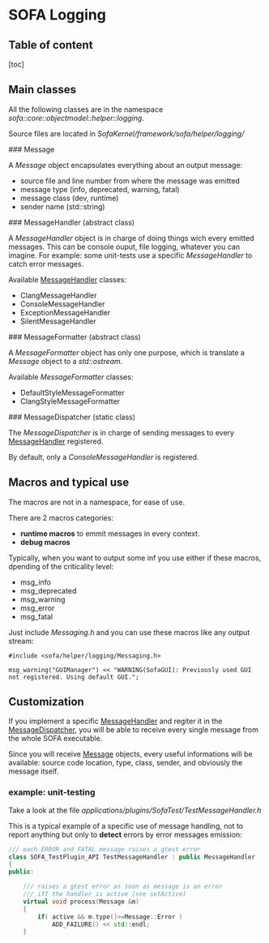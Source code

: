 # SOFA Logging

## Table of content
[toc]


## Main classes 

All the following classes are in the namespace *sofa::core::objectmodel::helper::logging*.

Source files are located in *SofaKernel/framework/sofa/helper/logging/* 

<a name="Message">
### Message
</a>

A *Message* object encapsulates everything about an output message:

* source file and line number from where the message was emitted
* message type (info, deprecated, warning, fatal)
* message class (dev, runtime)
* sender name (std::string) 

<a name="MessageHandler">
### MessageHandler (abstract class)
</a>

A *MessageHandler* object is in charge of doing things wich every emitted messages. This can be console ouput, file logging, whatever you can imagine. For example: some unit-tests use a specific *MessageHandler* to catch error messages.

Available [MessageHandler](#MessageHandler) classes:

* ClangMessageHandler
* ConsoleMessageHandler
* ExceptionMessageHandler
* SilentMessageHandler

<a name="MessageFormatter">
### MessageFormatter (abstract class)
</a>

A *MessageFormatter* object has only one purpose, which is translate a *Message* object to a *std::ostream*.

Available *MessageFormatter* classes:

* DefaultStyleMessageFormatter
* ClangStyleMessageFormatter

<a name="MessageDispatcher">
### MessageDispatcher (static class)
</a>

The *MessageDispatcher* is in charge of sending messages to every [MessageHandler](#MessageHandler) registered.

By default, only a *ConsoleMessageHandler* is registered.

## Macros and typical use

The macros are not in a namespace, for ease of use. 

There are 2 macros categories:

* **runtime macros** to emmit messages in every context.
* **debug macros** 

Typically, when you want to output some inf you use either if these macros, dpending of the criticality level:

* msg_info
* msg_deprecated
* msg_warning
* msg_error
* msg_fatal

Just include *Messaging.h* and you can use these macros like any output stream:

```
#include <sofa/helper/logging/Messaging.h>
```

```
msg_warning("GUIManager") << "WARNING(SofaGUI): Previously used GUI not registered. Using default GUI.";
```

## Customization

If you implement a specific [MessageHandler](#MessageHandler) and regiter it in the [MessageDispatcher](#MessageDispatcher), you will be able to receive every single message from the whole SOFA executable. 

Since you will receive [Message](#Message) objects, every useful informations will be available: source code location, type, class, sender, and obviously the message itself.

### example: unit-testing

Take a look at the file *applications/plugins/SofaTest/TestMessageHandler.h*

This is a typical example of a specific use of message handling, not to report anything but only to **detect** errors by error messages emission:

```cpp
/// each ERROR and FATAL message raises a gtest error
class SOFA_TestPlugin_API TestMessageHandler : public MessageHandler
{
public:

    /// raises a gtest error as soon as message is an error
    /// iff the handler is active (see setActive)
    virtual void process(Message &m)
    {
        if( active && m.type()>=Message::Error )
            ADD_FAILURE() << std::endl;
    }
```
